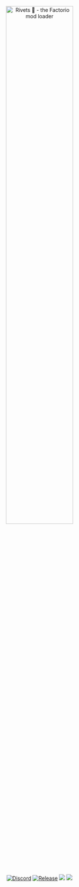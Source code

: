 <div align="center">
    <a href="https://github.com/notnotmelon/dihydrogen-monoxide">
    <picture>
        <source media="(prefers-color-scheme: dark)" srcset="https://github.com/user-attachments/assets/52a312e5-d7ec-4834-a7f1-2fb714c6e957">
        <img alt="Rivets 🔩 - the Factorio mod loader" width="60%" style="max-width: 600px" src=".github/assets/logo-horizontal.png">
    </picture>
    </a>

[![Discord](https://img.shields.io/discord/1260754935952314418?color=lightblue&label=Community%20Chat&logo=Discord&logoColor=aqua)](https://discord.gg/xRYEZYz5WR)
[![Release](https://github.com/notnotmelon/dihydrogen-monoxide/actions/workflows/release.yml/badge.svg?branch=main)](https://github.com/notnotmelon/dihydrogen-monoxide/actions/workflows/release.yml)
[![](https://img.shields.io/github/issues/notnotmelon/dihydrogen-monoxide?label=Bug%20Reports)](https://github.com/notnotmelon/dihydrogen-monoxide/issues)
[![](https://img.shields.io/badge/dynamic/json?color=orange&label=Factorio&query=downloads_count&suffix=%20downloads&url=https%3A%2F%2Fmods.factorio.com%2Fapi%2Fmods%2Fpyalienlife)](https://mods.factorio.com/mod/pyalienlife)

</div>

<!-- ![image](https://github.com/user-attachments/assets/52a312e5-d7ec-4834-a7f1-2fb714c6e957) -->
